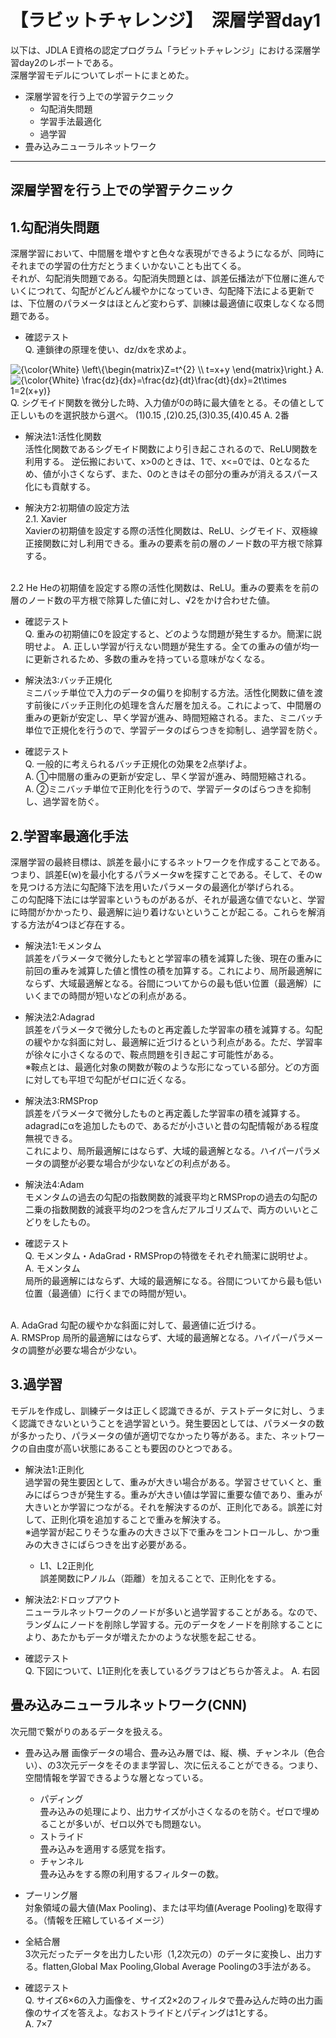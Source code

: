 # 【ラビットチャレンジ】　深層学習day1

以下は、JDLA E資格の認定プログラム「ラビットチャレンジ」における深層学習day2のレポートである。  
深層学習モデルについてレポートにまとめた。
* 深層学習を行う上での学習テクニック
    * 勾配消失問題
    * 学習手法最適化
    * 過学習
* 畳み込みニューラルネットワーク

***
## 深層学習を行う上での学習テクニック
## 1.勾配消失問題
深層学習において、中間層を増やすと色々な表現ができるようになるが、同時にそれまでの学習の仕方だとうまくいかないことも出てくる。  
それが、勾配消失問題である。勾配消失問題とは、誤差伝播法が下位層に進んでいくにつれて、勾配がどんどん緩やかになっていき、勾配降下法による更新では、下位層のパラメータはほとんど変わらず、訓練は最適値に収束しなくなる問題である。

* 確認テスト  
Q. 連鎖律の原理を使い、dz/dxを求めよ。  
<img src="https://latex.codecogs.com/png.latex?{\color{White}&space;\left\{\begin{matrix}Z=t^{2}&space;\\&space;t=x&plus;y&space;\end{matrix}\right.}" title="{\color{White} \left\{\begin{matrix}Z=t^{2} \\ t=x+y \end{matrix}\right.}" />  
A.  
<img src="https://latex.codecogs.com/png.latex?{\color{White}&space;\frac{dz}{dx}=\frac{dz}{dt}\frac{dt}{dx}=2t\times&space;1=2(x&plus;y)}" title="{\color{White} \frac{dz}{dx}=\frac{dz}{dt}\frac{dt}{dx}=2t\times 1=2(x+y)}" />  
<br>
Q. シグモイド関数を微分した時、入力値が0の時に最大値をとる。その値として正しいものを選択肢から選べ。
(1)0.15 ,(2)0.25,(3)0.35,(4)0.45  
A. 2番

* 解決法1:活性化関数  
活性化関数であるシグモイド関数により引き起こされるので、ReLU関数を利用する。
逆伝搬において、x>0のときは、1で、x<=0では、0となるため、値が小さくならず、また、0のときはその部分の重みが消えるスパース化にも貢献する。

* 解決方2:初期値の設定方法  
2.1. Xavier  
Xavierの初期値を設定する際の活性化関数は、ReLU、シグモイド、双極線正接関数に対し利用できる。重みの要素を前の層のノード数の平方根で除算する。  
<br>
2.2 He
Heの初期値を設定する際の活性化関数は、ReLU。重みの要素をを前の層のノード数の平方根で除算した値に対し、√2をかけ合わせた値。

* 確認テスト  
Q. 重みの初期値に0を設定すると、どのような問題が発生するか。簡潔に説明せよ。
A. 正しい学習が行えない問題が発生する。全ての重みの値が均一に更新されるため、多数の重みを持っている意味がなくなる。

* 解決法3:バッチ正規化  
ミニバッチ単位で入力のデータの偏りを抑制する方法。活性化関数に値を渡す前後にバッチ正則化の処理を含んだ層を加える。これによって、中間層の重みの更新が安定し、早く学習が進み、時間短縮される。また、ミニバッチ単位で正規化を行うので、学習データのばらつきを抑制し、過学習を防ぐ。  

* 確認テスト  
Q. 一般的に考えられるバッチ正規化の効果を2点挙げよ。  
A. ①中間層の重みの更新が安定し、早く学習が進み、時間短縮される。  
A. ②ミニバッチ単位で正則化を行うので、学習データのばらつきを抑制し、過学習を防ぐ。  

## 2.学習率最適化手法  
深層学習の最終目標は、誤差を最小にするネットワークを作成することである。つまり、誤差E(w)を最小化するパラメータwを探すことである。そして、そのwを見つける方法に勾配降下法を用いたパラメータの最適化が挙げられる。  
この勾配降下法には学習率というものがあるが、それが最適な値でないと、学習に時間がかかったり、最適解に辿り着けないということが起こる。これらを解消する方法が4つほど存在する。  
* 解決法1:モメンタム  
誤差をパラメータで微分したもとと学習率の積を減算した後、現在の重みに前回の重みを減算した値と慣性の積を加算する。これにより、局所最適解にならず、大域最適解となる。谷間についてからの最も低い位置（最適解）にいくまでの時間が短いなどの利点がある。

* 解決法2:Adagrad  
誤差をパラメータで微分したものと再定義した学習率の積を減算する。勾配の緩やかな斜面に対し、最適解に近づけるという利点がある。ただ、学習率が徐々に小さくなるので、鞍点問題を引き起こす可能性がある。  
※鞍点とは、最適化対象の関数が鞍のような形になっている部分。どの方面に対しても平坦で勾配がゼロに近くなる。

* 解決法3:RMSProp  
誤差をパラメータで微分したものと再定義した学習率の積を減算する。adagradにαを追加したもので、あるだが小さいと昔の勾配情報がある程度無視できる。  
これにより、局所最適解にはならず、大域的最適解となる。ハイパーパラメータの調整が必要な場合が少ないなどの利点がある。

* 解決法4:Adam  
モメンタムの過去の勾配の指数関数的減衰平均とRMSPropの過去の勾配の二乗の指数関数的減衰平均の2つを含んだアルゴリズムで、両方のいいとこどりをしたもの。

* 確認テスト  
Q. モメンタム・AdaGrad・RMSPropの特徴をそれぞれ簡潔に説明せよ。  
A. モメンタム  
局所的最適解にはならず、大域的最適解になる。谷間についてから最も低い位置（最適値）に行くまでの時間が短い。
<br>
A. AdaGrad  
勾配の緩やかな斜面に対して、最適値に近づける。
<br>
A. RMSProp  
局所的最適解にはならず、大域的最適解となる。ハイパーパラメータの調整が必要な場合が少ない。

## 3.過学習
モデルを作成し、訓練データは正しく認識できるが、テストデータに対し、うまく認識できないということを過学習という。発生要因としては、パラメータの数が多かったり、パラメータの値が適切でなかったり等がある。また、ネットワークの自由度が高い状態にあることも要因のひとつである。

* 解決法1:正則化  
過学習の発生要因として、重みが大きい場合がある。学習させていくと、重みにばらつきが発生する。重みが大きい値は学習に重要な値であり、重みが大きいとか学習につながる。それを解決するのが、正則化である。誤差に対して、正則化項を追加することで重みを解決する。  
※過学習が起こりそうな重みの大きさ以下で重みをコントロールし、かつ重みの大きさにばらつきを出す必要がある。  
    * L1、L2正則化  
    誤差関数にPノルム（距離）を加えることで、正則化をする。

* 解決法2:ドロップアウト  
ニューラルネットワークのノードが多いと過学習することがある。なので、ランダムにノードを削除し学習する。元のデータをノードを削除することにより、あたかもデータが増えたかのような状態を起こせる。

* 確認テスト  
Q. 下図について、L1正則化を表しているグラフはどちらか答えよ。
A. 右図

## 畳み込みニューラルネットワーク(CNN)
次元間で繋がりのあるデータを扱える。

* 畳み込み層
画像データの場合、畳み込み層では、縦、横、チャンネル（色合い）、の3次元データをそのまま学習し、次に伝えることができる。つまり、空間情報を学習できるような層となっている。
    * パディング  
    畳み込みの処理により、出力サイズが小さくなるのを防ぐ。ゼロで埋めることが多いが、ゼロ以外でも問題ない。
    * ストライド  
    畳み込みを適用する感覚を指す。
    * チャンネル  
    畳み込みをする際の利用するフィルターの数。

* プーリング層  
対象領域の最大値(Max Pooling)、または平均値(Average Pooling)を取得する。（情報を圧縮しているイメージ）

* 全結合層  
3次元だったデータを出力したい形（1,2次元の）のデータに変換し、出力する。flatten,Global Max Pooling,Global Average Poolingの3手法がある。

* 確認テスト  
Q. サイズ6×6の入力画像を、サイズ2×2のフィルタで畳み込んだ時の出力画像のサイズを答えよ。なおストライドとパディングは1とする。  
A. 7×7

